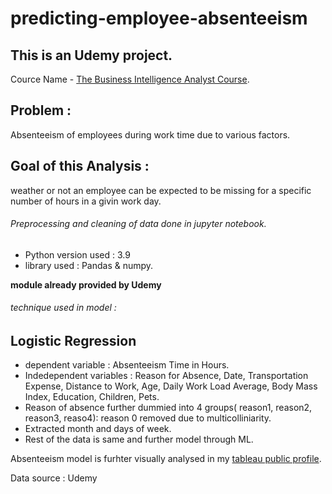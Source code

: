 # predicting-employee-absenteeism

## This is an Udemy project.
Cource Name - [The Business Intelligence Analyst Course](https://www.udemy.com/course/the-business-intelligence-analyst-course-2018/).

## Problem :
Absenteeism of employees during work time due to various factors.

## Goal of this Analysis :
weather or not an employee can be expected to be missing for a specific number of hours in a givin work day.

###### Preprocessing and cleaning of data done in jupyter notebook.
- Python version used : 3.9
- library used : Pandas & numpy.

**module already provided by Udemy**

###### technique used in model :
## Logistic Regression

- dependent variable : Absenteeism Time in Hours.
- Indedependent variables : Reason for Absence, Date, Transportation Expense, Distance to Work, Age, Daily Work Load Average, Body Mass Index, Education, Children, Pets.
- Reason of absence further dummied into 4 groups( reason1, reason2, reason3, reaso4): reason 0 removed due to multicolliniarity.
- Extracted month and days of week.
- Rest of the data is same and further model through ML.

Absenteeism model is furhter visually analysed in my [tableau public profile](https://public.tableau.com/app/profile/vijit.singh8031/viz/Employeeabsenteeismprediction/EmployeeAbsenteeismPrediction).

Data source : Udemy
